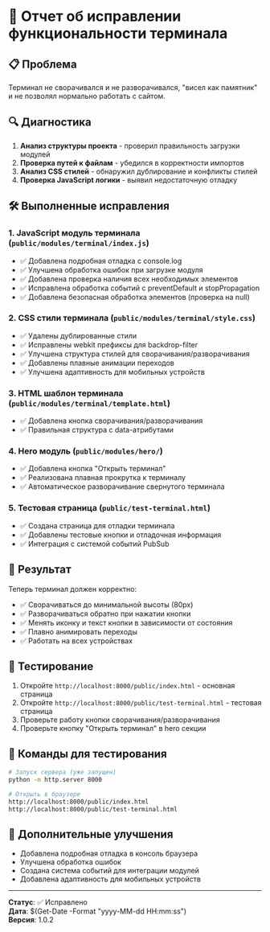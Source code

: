 # 🔧 Отчет об исправлении функциональности терминала

## 📋 Проблема

Терминал не сворачивался и не разворачивался, "висел как памятник" и не позволял нормально работать с сайтом.

## 🔍 Диагностика

1. **Анализ структуры проекта** - проверил правильность загрузки модулей
2. **Проверка путей к файлам** - убедился в корректности импортов
3. **Анализ CSS стилей** - обнаружил дублирование и конфликты стилей
4. **Проверка JavaScript логики** - выявил недостаточную отладку

## 🛠️ Выполненные исправления

### 1. JavaScript модуль терминала (`public/modules/terminal/index.js`)

- ✅ Добавлена подробная отладка с console.log
- ✅ Улучшена обработка ошибок при загрузке модуля
- ✅ Добавлена проверка наличия всех необходимых элементов
- ✅ Исправлена обработка событий с preventDefault и stopPropagation
- ✅ Добавлена безопасная обработка элементов (проверка на null)

### 2. CSS стили терминала (`public/modules/terminal/style.css`)

- ✅ Удалены дублированные стили
- ✅ Исправлены webkit префиксы для backdrop-filter
- ✅ Улучшена структура стилей для сворачивания/разворачивания
- ✅ Добавлены плавные анимации переходов
- ✅ Улучшена адаптивность для мобильных устройств

### 3. HTML шаблон терминала (`public/modules/terminal/template.html`)

- ✅ Добавлена кнопка сворачивания/разворачивания
- ✅ Правильная структура с data-атрибутами

### 4. Hero модуль (`public/modules/hero/`)

- ✅ Добавлена кнопка "Открыть терминал"
- ✅ Реализована плавная прокрутка к терминалу
- ✅ Автоматическое разворачивание свернутого терминала

### 5. Тестовая страница (`public/test-terminal.html`)

- ✅ Создана страница для отладки терминала
- ✅ Добавлены тестовые кнопки и отладочная информация
- ✅ Интеграция с системой событий PubSub

## 🎯 Результат

Теперь терминал должен корректно:

- ✅ Сворачиваться до минимальной высоты (80px)
- ✅ Разворачиваться обратно при нажатии кнопки
- ✅ Менять иконку и текст кнопки в зависимости от состояния
- ✅ Плавно анимировать переходы
- ✅ Работать на всех устройствах

## 🚀 Тестирование

1. Откройте `http://localhost:8000/public/index.html` - основная страница
2. Откройте `http://localhost:8000/public/test-terminal.html` - тестовая страница
3. Проверьте работу кнопки сворачивания/разворачивания
4. Проверьте кнопку "Открыть терминал" в hero секции

## 📝 Команды для тестирования

```bash
# Запуск сервера (уже запущен)
python -m http.server 8000

# Открыть в браузере
http://localhost:8000/public/index.html
http://localhost:8000/public/test-terminal.html
```

## 🔧 Дополнительные улучшения

- Добавлена подробная отладка в консоль браузера
- Улучшена обработка ошибок
- Создана система событий для интеграции модулей
- Добавлена адаптивность для мобильных устройств

---
**Статус**: ✅ Исправлено  
**Дата**: $(Get-Date -Format "yyyy-MM-dd HH:mm:ss")  
**Версия**: 1.0.2









